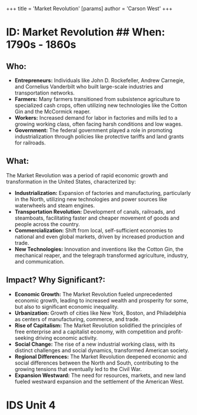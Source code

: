 +++
 title = 'Market Revolution'
[params]
	author = 'Carson West'
+++
# ID: Market Revolution ## When: 1790s - 1860s
## Who: 
* **Entrepreneurs:** Individuals like John D. Rockefeller, Andrew Carnegie, and Cornelius Vanderbilt who built large-scale industries and transportation networks.
* **Farmers:** Many farmers transitioned from subsistence agriculture to specialized cash crops, often utilizing new technologies like the Cotton Gin and the McCormick reaper. 
* **Workers:** Increased demand for labor in factories and mills led to a growing working class, often facing harsh conditions and low wages.
* **Government:** The federal government played a role in promoting industrialization through policies like protective tariffs and land grants for railroads.

## What:
The Market Revolution was a period of rapid economic growth and transformation in the United States, characterized by:
* **Industrialization:**  Expansion of factories and manufacturing, particularly in the North, utilizing new technologies and power sources like waterwheels and steam engines.
* **Transportation Revolution:** Development of canals, railroads, and steamboats, facilitating faster and cheaper movement of goods and people across the country.
* **Commercialization:** Shift from local, self-sufficient economies to national and even global markets, driven by increased production and trade.
* **New Technologies:** Innovation and inventions like the Cotton Gin, the mechanical reaper, and the telegraph transformed agriculture, industry, and communication.

## Impact? Why Significant?:
* **Economic Growth:** The Market Revolution fueled unprecedented economic growth, leading to increased wealth and prosperity for some, but also to significant economic inequality.
* **Urbanization:**  Growth of cities like New York, Boston, and Philadelphia as centers of manufacturing, commerce, and trade.
* **Rise of Capitalism:** The Market Revolution solidified the principles of free enterprise and a capitalist economy, with competition and profit-seeking driving economic activity.
* **Social Change:**  The rise of a new industrial working class, with its distinct challenges and social dynamics, transformed American society. 
* **Regional Differences:** The Market Revolution deepened economic and social differences between the North and South, contributing to the growing tensions that eventually led to the Civil War. 
* **Expansion Westward:** The need for resources, markets, and new land fueled westward expansion and the settlement of the American West. 

# IDS Unit 4
